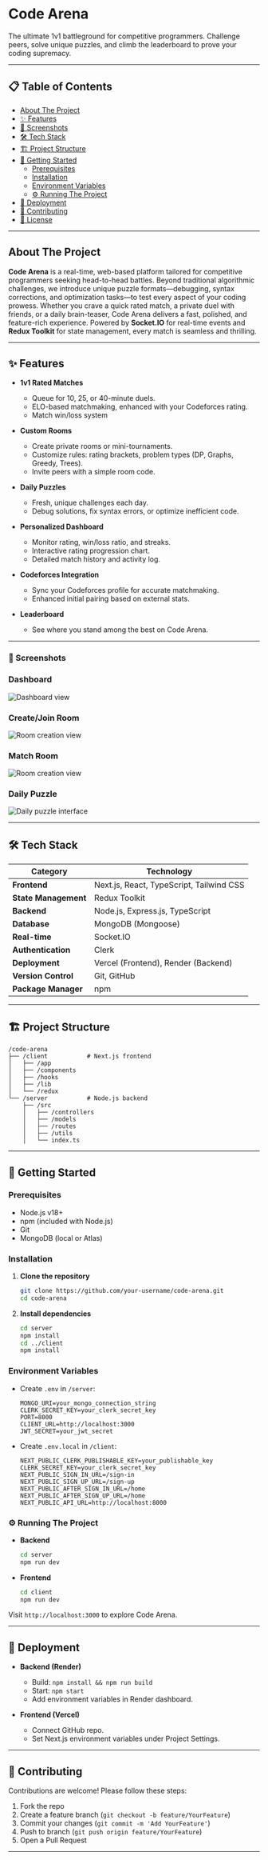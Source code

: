 # Code Arena 

The ultimate 1v1 battleground for competitive programmers. Challenge peers, solve unique puzzles, and climb the leaderboard to prove your coding supremacy.

---

## 📋 Table of Contents
- [About The Project](#about-the-project)
- [✨ Features](#-features)
- [📸 Screenshots](#-screenshots)
- [🛠️ Tech Stack](#️-tech-stack)
- [🏗️ Project Structure](#️-project-structure)
- [🚀 Getting Started](#-getting-started)
  - [Prerequisites](#prerequisites)
  - [Installation](#installation)
  - [Environment Variables](#environment-variables)
  - [⚙️ Running The Project](#️-running-the-project)
- [🚢 Deployment](#-deployment)
- [🤝 Contributing](#-contributing)
- [📄 License](#-license)

---

## About The Project
**Code Arena** is a real-time, web-based platform tailored for competitive programmers seeking head-to-head battles. Beyond traditional algorithmic challenges, we introduce unique puzzle formats—debugging, syntax corrections, and optimization tasks—to test every aspect of your coding prowess. Whether you crave a quick rated match, a private duel with friends, or a daily brain-teaser, Code Arena delivers a fast, polished, and feature-rich experience. Powered by **Socket.IO** for real-time events and **Redux Toolkit** for state management, every match is seamless and thrilling.

---

## ✨ Features

- **1v1 Rated Matches**  
  - Queue for 10, 25, or 40-minute duels.  
  - ELO-based matchmaking, enhanced with your Codeforces rating.  
  - Match win/loss system

- **Custom Rooms**  
  - Create private rooms or mini-tournaments.  
  - Customize rules: rating brackets, problem types (DP, Graphs, Greedy, Trees).  
  - Invite peers with a simple room code.

- **Daily Puzzles**  
  - Fresh, unique challenges each day.  
  - Debug solutions, fix syntax errors, or optimize inefficient code.

- **Personalized Dashboard**  
  - Monitor rating, win/loss ratio, and streaks.  
  - Interactive rating progression chart.  
  - Detailed match history and activity log.

- **Codeforces Integration**  
  - Sync your Codeforces profile for accurate matchmaking.  
  - Enhanced initial pairing based on external stats.

- **Leaderboard**  
  - See where you stand among the best on Code Arena.

---

### 📸 Screenshots
### Dashboard
![Dashboard view](./assets/home.png)

### Create/Join Room
![Room creation view](./assets/custom.png)

### Match Room
![Room creation view](./assets/1v1.png)

### Daily Puzzle
![Daily puzzle interface](./assets/puzzle.png)

---

## 🛠️ Tech Stack

| Category                | Technology                          |
| ----------------------- | ----------------------------------- |
| **Frontend**            | Next.js, React, TypeScript, Tailwind CSS |
| **State Management**    | Redux Toolkit                       |
| **Backend**             | Node.js, Express.js, TypeScript     |
| **Database**            | MongoDB (Mongoose)                  |
| **Real-time**           | Socket.IO                           |
| **Authentication**      | Clerk                               |
| **Deployment**          | Vercel (Frontend), Render (Backend) |
| **Version Control**     | Git, GitHub                         |
| **Package Manager**     | npm                                 |

---

## 🏗️ Project Structure

```
/code-arena
├── /client           # Next.js frontend
│   ├── /app
│   ├── /components
│   ├── /hooks
│   ├── /lib
│   └── /redux
└── /server           # Node.js backend
    ├── /src
    │   ├── /controllers
    │   ├── /models
    │   ├── /routes
    │   ├── /utils
    │   └── index.ts
```

---

## 🚀 Getting Started

### Prerequisites
- Node.js v18+  
- npm (included with Node.js)  
- Git  
- MongoDB (local or Atlas)

### Installation

1. **Clone the repository**  
   ```bash
   git clone https://github.com/your-username/code-arena.git
   cd code-arena
   ```

2. **Install dependencies**  
   ```bash
   cd server
   npm install
   cd ../client
   npm install
   ```

### Environment Variables

- Create `.env` in `/server`:

  ```
  MONGO_URI=your_mongo_connection_string
  CLERK_SECRET_KEY=your_clerk_secret_key
  PORT=8000
  CLIENT_URL=http://localhost:3000
  JWT_SECRET=your_jwt_secret
  ```

- Create `.env.local` in `/client`:

  ```
  NEXT_PUBLIC_CLERK_PUBLISHABLE_KEY=your_publishable_key
  CLERK_SECRET_KEY=your_clerk_secret_key
  NEXT_PUBLIC_SIGN_IN_URL=/sign-in
  NEXT_PUBLIC_SIGN_UP_URL=/sign-up
  NEXT_PUBLIC_AFTER_SIGN_IN_URL=/home
  NEXT_PUBLIC_AFTER_SIGN_UP_URL=/home
  NEXT_PUBLIC_API_URL=http://localhost:8000
  ```

### ⚙️ Running The Project

- **Backend**  
  ```bash
  cd server
  npm run dev
  ```

- **Frontend**  
  ```bash
  cd client
  npm run dev
  ```

Visit `http://localhost:3000` to explore Code Arena.

---

## 🚢 Deployment

- **Backend (Render)**  
  - Build: `npm install && npm run build`  
  - Start: `npm start`  
  - Add environment variables in Render dashboard.

- **Frontend (Vercel)**  
  - Connect GitHub repo.  
  - Set Next.js environment variables under Project Settings.

---

## 🤝 Contributing

Contributions are welcome! Please follow these steps:

1. Fork the repo  
2. Create a feature branch (`git checkout -b feature/YourFeature`)  
3. Commit your changes (`git commit -m 'Add YourFeature'`)  
4. Push to branch (`git push origin feature/YourFeature`)  
5. Open a Pull Request

---

